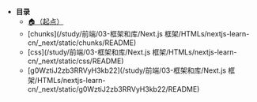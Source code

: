 * **目录**
  * [🏠（起点）](/study/README)
  * [chunks](/study/前端/03-框架和库/Next.js 框架/HTMLs/nextjs-learn-cn/_next/static/chunks/README)
  * [css](/study/前端/03-框架和库/Next.js 框架/HTMLs/nextjs-learn-cn/_next/static/css/README)
  * [g0WztiJ2zb3RRVyH3kb22](/study/前端/03-框架和库/Next.js 框架/HTMLs/nextjs-learn-cn/_next/static/g0WztiJ2zb3RRVyH3kb22/README)